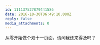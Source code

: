 ```yaml
---
id: 111137527879441586
date: 2016-10-30T06:49:10.000Z
reply: false
media_attachments: 0
---
```


从零开始做个双十一页面，请问我还来得及吗？

